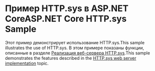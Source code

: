 # <a name="aspnet-core-httpsys-sample"></a><span data-ttu-id="692a2-101">Пример HTTP.sys в ASP.NET Core</span><span class="sxs-lookup"><span data-stu-id="692a2-101">ASP.NET Core HTTP.sys Sample</span></span>

<span data-ttu-id="692a2-102">Этот пример демонстрирует использование HTTP.sys.</span><span class="sxs-lookup"><span data-stu-id="692a2-102">This sample illustrates the use of HTTP.sys.</span></span> <span data-ttu-id="692a2-103">В этом примере показаны функции, описанные в разделе [Реализация веб-сервера HTTP.sys](https://docs.microsoft.com/aspnet/core/fundamentals/servers/httpsys).</span><span class="sxs-lookup"><span data-stu-id="692a2-103">This sample demonstrates the features described in the [HTTP.sys web server implementation](https://docs.microsoft.com/aspnet/core/fundamentals/servers/httpsys) topic.</span></span>
